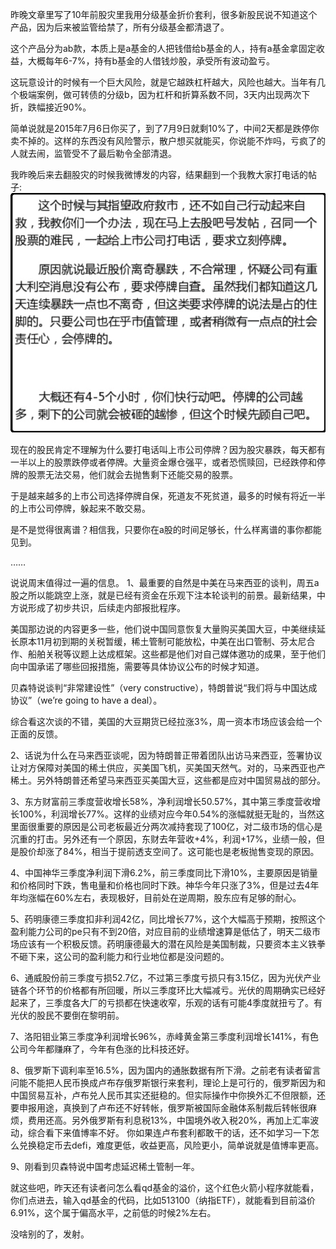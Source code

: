 昨晚文章里写了10年前股灾里我用分级基金折价套利，很多新股民说不知道这个产品，因为后来被监管给禁了，所有分级基金都清退了。

这个产品分为ab款，本质上是a基金的人把钱借给b基金的人，持有a基金拿固定收益，大概每年6-7%，持有b基金的人借钱炒股，承受所有波动盈亏。

这玩意设计的时候有一个巨大风险，就是它越跌杠杆越大，风险也越大。当年有几个极端案例，做可转债的分级b，因为杠杆和折算系数不同，3天内出现两次下折，跌幅接近90%。

简单说就是2015年7月6日你买了，到了7月9日就剩10%了，中间2天都是跌停你卖不掉的。这样的东西没有风险警示，散户想买就能买，你说能不炸吗，亏疯了的人就去闹，监管受不了最后勒令全部清退。

我昨晚后来去翻股灾的时候我微博发的内容，结果翻到一个我教大家打电话的帖子:
![](./微博图片.png)

现在的股民肯定不理解为什么要打电话叫上市公司停牌？因为股灾暴跌，每天都有一半以上的股票跌停或者停牌。大量资金爆仓强平，或者恐慌赎回，已经跌停和停牌的股票无法交易，他们就会去抛售剩下还能交易的股票。

于是越来越多的上市公司选择停牌自保，死道友不死贫道，最多的时候有将近一半的上市公司停牌，躲起来不敢交易。

是不是觉得很离谱？相信我，只要你在a股的时间足够长，什么样离谱的事你都能见到。

……

说说周末值得过一遍的信息。
1、最重要的自然是中美在马来西亚的谈判，周五a股之所以能跳空上涨，就是已经有资金在乐观下注本轮谈判的前景。最新结果，中方说形成了初步共识，后续走内部报批程序。

美国那边说的内容更多一些，他们说中国同意恢复大量购买美国大豆，中美继续延长原本11月初到期的关税暂缓，稀土管制可能放松，中美在出口管制、芬太尼合作、船舶关税等议题上达成框架。这些都是他们对自己媒体邀功的成果，至于他们向中国承诺了哪些回报措施，需要等具体协议公布的时候才知道。

贝森特说谈判“非常建设性”（very constructive），特朗普说“我们将与中国达成协议”（we’re going to have a deal）。

综合看这次谈的不错，美国的大豆期货已经拉涨3%，周一资本市场应该会给一个正面的反馈。

2、话说为什么在马来西亚谈呢，因为特朗普正带着团队出访马来西亚，签署协议让对方保障对美国的稀土供应，买美国飞机，买美国天然气。对的，马来西亚也产稀土。另外特朗普还希望马来西亚买美国大豆，这些都是应对中国贸易战的部分。

3、东方财富前三季度营收增长58%，净利润增长50.57%，其中第三季度营收增长100%，利润增长77%。这样的业绩对应今年0.54%的涨幅就挺无耻的，当然这里面很重要的原因是公司老板最近分两次减持套现了100亿，对二级市场的信心是沉重的打击。另外还有一个原因，东财去年营收+4%，利润+17%，业绩一般，但是股价却涨了84%，相当于提前透支空间了。这可能也是老板抛售变现的原因。

4、中国神华三季度净利润下滑6.2%，前三季度同比下滑10%，主要原因是销量和价格同时下跌，售电量和价格也同时下跌。神华今年只涨了3%，但是过去4年年均涨幅在60%左右，表现极好，目前处在逆周期，股东应有足够的耐心。

5、药明康德三季度扣非利润42亿，同比增长77%，这个大幅高于预期，按照这个盈利能力公司的pe只有不到20倍，对应目前的业绩增速算是低估了，明天二级市场应该有一个积极反馈。药明康德最大的潜在风险是美国制裁，只要资本主义铁拳不砸下来，这公司的盈利能力和行业地位都是没问题的。

6、通威股份前三季度亏损52.7亿，不过第三季度亏损只有3.15亿，因为光伏产业链各个环节的价格都有所回暖，所以三季度环比大幅减亏。光伏的周期确实已经好起来了，三季度各大厂的亏损都在快速收窄，乐观的话有可能4季度就扭亏了。有光伏的股民不要倒在黎明前。

7、洛阳钼业第三季度净利润增长96%，赤峰黄金第三季度利润增长141%，有色公司今年都赚麻了，今年有色涨的比科技还好。

8、俄罗斯下调利率至16.5%，因为国内的通胀数据有所下滑。之前老有读者留言问能不能把人民币换成卢布存俄罗斯银行来套利，理论上是可行的，俄罗斯因为和中国贸易互补，卢布兑人民币其实还挺稳的。但实际操作中你换外汇不但限额，还要申报用途，真换到了卢布还不好转帐，俄罗斯被国际金融体系制裁后转帐很麻烦，费用还高。另外俄罗斯有利息税13%，中国境外收入税20%，再加上汇率波动，综合看下来值博率不好。
你如果连卢布套利都敢干的话，还不如学习一下怎么兑换稳定币去defi，难度更低，收益更高，风险更小，简单说就是值博率更高。

9、刚看到贝森特说中国考虑延迟稀土管制一年。

就这些吧，昨天还有读者问怎么看qd基金的溢价，这个红色火箭小程序就能看，你们点进去，输入qd基金的代码，比如513100（纳指ETF），就能看到目前溢价6.91%，这个属于偏高水平，之前低的时候2%左右。

没啥别的了，发射。


